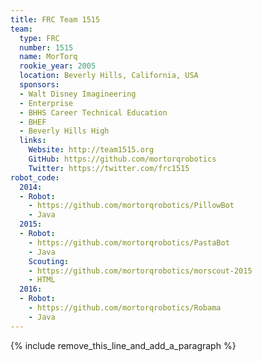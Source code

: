 ```yaml
---
title: FRC Team 1515
team:
  type: FRC
  number: 1515
  name: MorTorq
  rookie_year: 2005
  location: Beverly Hills, California, USA
  sponsors:
  - Walt Disney Imagineering
  - Enterprise
  - BHHS Career Technical Education
  - BHEF
  - Beverly Hills High
  links:
    Website: http://team1515.org
    GitHub: https://github.com/mortorqrobotics
    Twitter: https://twitter.com/frc1515
robot_code:
  2014:
  - Robot:
    - https://github.com/mortorqrobotics/PillowBot
    - Java
  2015:
  - Robot:
    - https://github.com/mortorqrobotics/PastaBot
    - Java
    Scouting:
    - https://github.com/mortorqrobotics/morscout-2015
    - HTML
  2016:
  - Robot:
    - https://github.com/mortorqrobotics/Robama
    - Java
---
```


{% include remove_this_line_and_add_a_paragraph %}